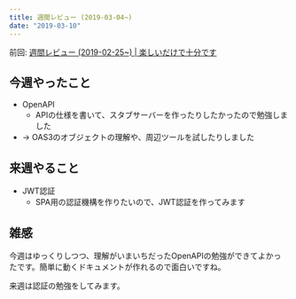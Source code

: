 ```yaml
---
title: 週間レビュー (2019-03-04~)
date: "2019-03-10"
---
```


前回: [週間レビュー (2019-02-25~) | 楽しいだけで十分です](https://yinm.info/20190303/)

## 今週やったこと

- OpenAPI
  - APIの仕様を書いて、スタブサーバーを作ったりしたかったので勉強しました
- -> OAS3のオブジェクトの理解や、周辺ツールを試したりしました

## 来週やること

- JWT認証
  - SPA用の認証機構を作りたいので、JWT認証を作ってみます

## 雑感
今週はゆっくりしつつ、理解がいまいちだったOpenAPIの勉強ができてよかったです。簡単に動くドキュメントが作れるので面白いですね。

来週は認証の勉強をしてみます。
